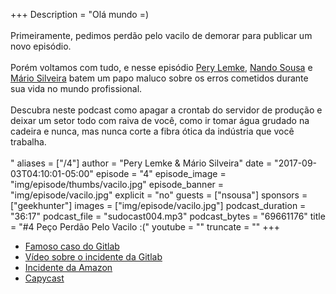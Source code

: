 +++
Description = "Olá mundo =)<br/><br/> Primeiramente, pedimos perdão pelo vacilo de demorar para publicar um novo episódio.<br/><br/> Porém voltamos com tudo, e nesse episódio [Pery Lemke](https://www.twitter.com/perylemke), [Nando Sousa](http://www.twitter.com/nandosousafr) e [Mário Silveira](https://www.twitter.com/dermarios) batem um papo maluco sobre os erros cometidos durante sua vida no mundo profissional.<br/><br/> Descubra neste podcast como apagar a crontab do servidor de produção e deixar um setor todo com raiva de você, como ir tomar água grudado na cadeira e nunca, mas nunca corte a fibra ótica da indústria que você trabalha.<br/><br/>"
aliases = ["/4"]
author = "Pery Lemke & Mário Silveira"
date = "2017-09-03T04:10:01-05:00"
episode = "4"
episode_image = "img/episode/thumbs/vacilo.jpg"
episode_banner = "img/episode/vacilo.jpg"
explicit = "no"
guests = ["nsousa"]
sponsors = ["geekhunter"]
images = ["img/episode/vacilo.jpg"]
podcast_duration = "36:17"
podcast_file = "sudocast004.mp3"
podcast_bytes = "69661176"
title = "#4 Peço Perdão Pelo Vacilo :("
youtube = ""
truncate = ""
+++
* [Famoso caso do Gitlab](https://about.gitlab.com/2017/02/01/gitlab-dot-com-database-incident/)
* [Vídeo sobre o incidente da Gitlab](https://www.youtube.com/watch?v=sVhxJglkQwI&t=7s)
* [Incidente da Amazon](http://gizmodo.uol.com.br/amazon-web-services-pane/)
* [Capycast](https://soundcloud.com/rdshipit)
